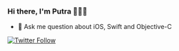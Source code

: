 ### Hi there, I'm Putra 👋👨‍💻

- 💬 Ask me question about iOS, Swift and Objective-C

<a href="https://twitter.com/intent/follow?screen_name=ZulwiyozaPutra">![Twitter Follow](https://img.shields.io/twitter/follow/ZulwiyozaPutra?style=social)</a>

<!--
**ZulwiyozaPutra/ZulwiyozaPutra** is a ✨ _special_ ✨ repository because its `README.md` (this file) appears on your GitHub profile.

Here are some ideas to get you started:

- 🔭 I’m currently working on ...
- 🌱 I’m currently learning ...
- 👯 I’m looking to collaborate on ...
- 🤔 I’m looking for help with ...
- 💬 Ask me about ...
- 📫 How to reach me: ...
- 😄 Pronouns: ...
- ⚡ Fun fact: ...
-->

